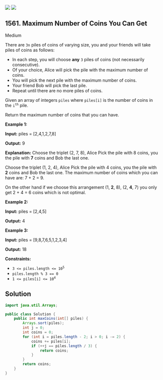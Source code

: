 [![](https://img.shields.io/github/stars/javadev/LeetCode-in-Java?label=Stars&style=flat-square)](https://github.com/javadev/LeetCode-in-Java)
[![](https://img.shields.io/github/forks/javadev/LeetCode-in-Java?label=Fork%20me%20on%20GitHub%20&style=flat-square)](https://github.com/javadev/LeetCode-in-Java/fork)

## 1561\. Maximum Number of Coins You Can Get

Medium

There are `3n` piles of coins of varying size, you and your friends will take piles of coins as follows:

*   In each step, you will choose **any** `3` piles of coins (not necessarily consecutive).
*   Of your choice, Alice will pick the pile with the maximum number of coins.
*   You will pick the next pile with the maximum number of coins.
*   Your friend Bob will pick the last pile.
*   Repeat until there are no more piles of coins.

Given an array of integers `piles` where `piles[i]` is the number of coins in the <code>i<sup>th</sup></code> pile.

Return the maximum number of coins that you can have.

**Example 1:**

**Input:** piles = [2,4,1,2,7,8]

**Output:** 9

**Explanation:** Choose the triplet (2, 7, 8), Alice Pick the pile with 8 coins, you the pile with **7** coins and Bob the last one.

Choose the triplet (1, 2, 4), Alice Pick the pile with 4 coins, you the pile with **2** coins and Bob the last one. The maximum number of coins which you can have are: 7 + 2 = 9.

On the other hand if we choose this arrangement (1, **2**, 8), (2, **4**, 7) you only get 2 + 4 = 6 coins which is not optimal.

**Example 2:**

**Input:** piles = [2,4,5]

**Output:** 4

**Example 3:**

**Input:** piles = [9,8,7,6,5,1,2,3,4]

**Output:** 18

**Constraints:**

*   <code>3 <= piles.length <= 10<sup>5</sup></code>
*   `piles.length % 3 == 0`
*   <code>1 <= piles[i] <= 10<sup>4</sup></code>

## Solution

```java
import java.util.Arrays;

public class Solution {
    public int maxCoins(int[] piles) {
        Arrays.sort(piles);
        int j = 0;
        int coins = 0;
        for (int i = piles.length - 2; i > 0; i -= 2) {
            coins += piles[i];
            if (++j == piles.length / 3) {
                return coins;
            }
        }
        return coins;
    }
}
```